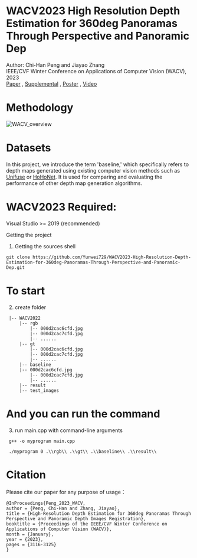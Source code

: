 # WACV2023 High Resolution Depth Estimation for 360deg Panoramas Through Perspective and Panoramic Dep
Author: Chi-Han Peng and Jiayao Zhang <br>
IEEE/CVF Winter Conference on Applications of Computer Vision (WACV), 2023 <br>
[Paper](https://pengchihan.co/papers/Peng_High-Resolution_Depth_Estimation_for_360deg_Panoramas_Through_Perspective_and_Panoramic_WACV_2023_paper.pdf) ,
[Supplemental](https://pengchihan.co/papers/Peng_High-Resolution_Depth_Estimation_WACV_2023_supplemental.pdf) ,
[Poster](https://pengchihan.co/papers/1428-wacv-post.pdf) ,
[Video](https://pengchihan.co/papers/1428-wacv.mp4)

# Methodology
![WACV_overview](https://github.com/Yunwei729/WACV2023-High-Resolution-Depth-Estimation-for-360deg-Panoramas-Through-Perspective-and-Panoramic-Dep/assets/77334402/c0d8f378-f7bc-448f-862a-5750b7c76db6)

# Datasets
In this project, we introduce the term 'baseline,' which specifically refers to depth maps generated using existing computer vision methods such as [Unifuse](https://github.com/alibaba/UniFuse-Unidirectional-Fusion) or [HoHoNet](https://github.com/sunset1995/HoHoNet). It is used for comparing and evaluating the performance of other depth map generation algorithms.

# WACV2023 Required:
Visual Studio >= 2019 (recommended)

Getting the project
1. Getting the sources shell
```
git clone https://github.com/Yunwei729/WACV2023-High-Resolution-Depth-Estimation-for-360deg-Panoramas-Through-Perspective-and-Panoramic-Dep.git
```
# To start
2. create folder 
```
 |-- WACV2022
     |-- rgb
         |-- 000d2cac6cfd.jpg
         |-- 000d2cac7cfd.jpg
         |-- ......
     |-- gt
         |-- 000d2cac6cfd.jpg
         |-- 000d2cac7cfd.jpg
         |-- ......
     |-- baseline
	 |-- 000d2cac6cfd.jpg
         |-- 000d2cac7cfd.jpg
         |-- ......
     |-- result
     |-- test_images
```
# And you can run the command
3. run main.cpp with command-line arguments
```
 g++ -o myprogram main.cpp
```
```
 ./myprogram 0 .\\rgb\\ .\\gt\\ .\\baseline\\ .\\result\\
```
# Citation
Please cite our paper for any purpose of usage：
```
@InProceedings{Peng_2023_WACV,
author = {Peng, Chi-Han and Zhang, Jiayao},
title = {High-Resolution Depth Estimation for 360deg Panoramas Through Perspective and Panoramic Depth Images Registration},
booktitle = {Proceedings of the IEEE/CVF Winter Conference on Applications of Computer Vision (WACV)},
month = {January},
year = {2023},
pages = {3116-3125}
}
```

